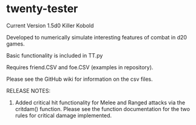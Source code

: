 # twenty-tester
Current Version 1.5d0 Killer Kobold

Developed to numerically simulate interesting features of combat in d20 games.

Basic functionality is included in TT.py

Requires friend.CSV and foe.CSV (examples in repository). 

Please see the GitHub wiki for information on the csv files.

RELEASE NOTES:

1.  Added critical hit functionality for Melee and Ranged attacks via the critdam() function.  Please see the function documentation for the two rules for critical damage implemented.
